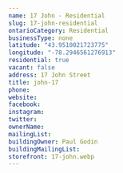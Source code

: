 ```yaml
---
name: 17 John - Residential
slug: 17-john-residential
ontarioCategory: Residential
businessType: none
latitude: "43.9510021723775"
longitude: "-78.2946561276913"
residential: true
vacant: false
address: 17 John Street
title: john-17
phone:
website:
facebook:
instagram:
twitter:
ownerName:
mailingList:
buildingOwner: Paul Godin
buildingMailingList:
storefront: 17-john.webp
---
```


